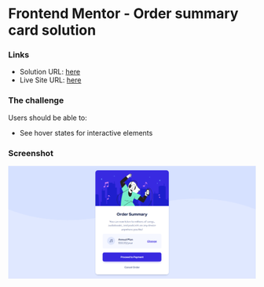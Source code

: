 # Frontend Mentor - Order summary card solution

### Links

- Solution URL: [here](https://your-solution-url.com)
- Live Site URL: [here](https://gabyeager.github.io/Front-End-Mentor-Challenges/Newbie/order-summary-component-main/)

### The challenge

Users should be able to:

- See hover states for interactive elements

### Screenshot

![](./design/screenshot.png)


